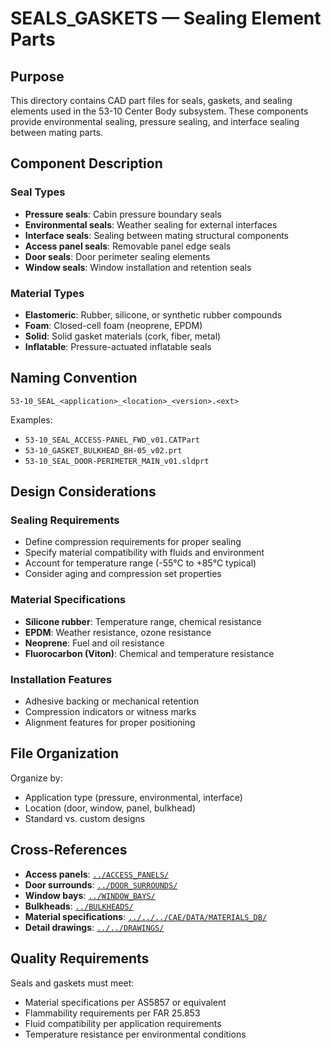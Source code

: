 # SEALS_GASKETS — Sealing Element Parts

## Purpose

This directory contains CAD part files for seals, gaskets, and sealing elements used in the 53-10 Center Body subsystem. These components provide environmental sealing, pressure sealing, and interface sealing between mating parts.

## Component Description

### Seal Types
- **Pressure seals**: Cabin pressure boundary seals
- **Environmental seals**: Weather sealing for external interfaces
- **Interface seals**: Sealing between mating structural components
- **Access panel seals**: Removable panel edge seals
- **Door seals**: Door perimeter sealing elements
- **Window seals**: Window installation and retention seals

### Material Types
- **Elastomeric**: Rubber, silicone, or synthetic rubber compounds
- **Foam**: Closed-cell foam (neoprene, EPDM)
- **Solid**: Solid gasket materials (cork, fiber, metal)
- **Inflatable**: Pressure-actuated inflatable seals

## Naming Convention

```
53-10_SEAL_<application>_<location>_<version>.<ext>
```

Examples:
- `53-10_SEAL_ACCESS-PANEL_FWD_v01.CATPart`
- `53-10_GASKET_BULKHEAD_BH-05_v02.prt`
- `53-10_SEAL_DOOR-PERIMETER_MAIN_v01.sldprt`

## Design Considerations

### Sealing Requirements
- Define compression requirements for proper sealing
- Specify material compatibility with fluids and environment
- Account for temperature range (-55°C to +85°C typical)
- Consider aging and compression set properties

### Material Specifications
- **Silicone rubber**: Temperature range, chemical resistance
- **EPDM**: Weather resistance, ozone resistance
- **Neoprene**: Fuel and oil resistance
- **Fluorocarbon (Viton)**: Chemical and temperature resistance

### Installation Features
- Adhesive backing or mechanical retention
- Compression indicators or witness marks
- Alignment features for proper positioning

## File Organization

Organize by:
- Application type (pressure, environmental, interface)
- Location (door, window, panel, bulkhead)
- Standard vs. custom designs

## Cross-References

- **Access panels**: [`../ACCESS_PANELS/`](../ACCESS_PANELS/)
- **Door surrounds**: [`../DOOR_SURROUNDS/`](../DOOR_SURROUNDS/)
- **Window bays**: [`../WINDOW_BAYS/`](../WINDOW_BAYS/)
- **Bulkheads**: [`../BULKHEADS/`](../BULKHEADS/)
- **Material specifications**: [`../../../CAE/DATA/MATERIALS_DB/`](../../../CAE/DATA/MATERIALS_DB/)
- **Detail drawings**: [`../../DRAWINGS/`](../../DRAWINGS/)

## Quality Requirements

Seals and gaskets must meet:
- Material specifications per AS5857 or equivalent
- Flammability requirements per FAR 25.853
- Fluid compatibility per application requirements
- Temperature resistance per environmental conditions
